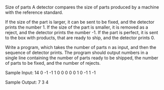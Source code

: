 Size of parts
A detector compares the size of parts produced by a machine with the reference standard.

If the size of the part is larger, it can be sent to be fixed, and the detector prints the number 1.
If the size of the part is smaller, it is removed as a reject, and the detector prints the number -1.
If the part is perfect, it is sent to the box with products, that are ready to ship, and the detector prints 0.

Write a program, which takes the number of parts n as input, and then the sequence of detector prints. The program should output numbers in a single line containing the number of parts ready to be shipped, the number of parts to be fixed, and the number of rejects.


Sample Input:
14
0
-1
-1
1
0
0
0
0
0
1
0
-1
1
-1

Sample Output:
7 3 4

